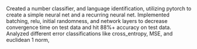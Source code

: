 Created a number classifier, and language identification, utilizing pytorch to create a simple neural net and a recurring neural net. 
Implemented batching, relu, initial randomness, and network layers to decrease convergence time on test data and hit 88%+ accuracy on test data.
Analyzed different error classifications like cross_entropy, MSE, and euclidean 1 norm,
